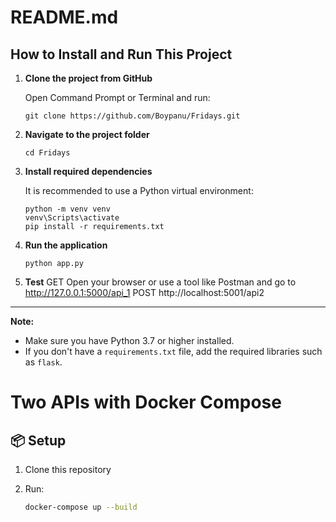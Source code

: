 # README.md

## How to Install and Run This Project

1. **Clone the project from GitHub**

   Open Command Prompt or Terminal and run:

   ```
   git clone https://github.com/Boypanu/Fridays.git
   ```

2. **Navigate to the project folder**

   ```
   cd Fridays
   ```

3. **Install required dependencies**

   It is recommended to use a Python virtual environment:

   ```
   python -m venv venv
   venv\Scripts\activate
   pip install -r requirements.txt
   ```

4. **Run the application**

   ```
   python app.py
   ```

5. **Test**
   GET
   Open your browser or use a tool like Postman and go to  
   http://127.0.0.1:5000/api_1
   POST
   http://localhost:5001/api2
---
**Note:**  
- Make sure you have Python 3.7 or higher installed.
- If you don't have a `requirements.txt` file, add the required libraries such as `flask`.

# Two APIs with Docker Compose

## 📦 Setup

1. Clone this repository
2. Run:

   ```bash
   docker-compose up --build
   ```

